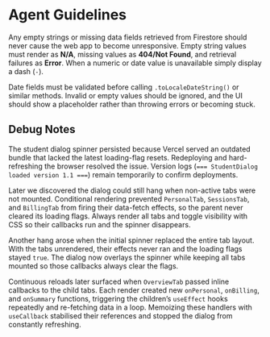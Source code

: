 # Agent Guidelines

Any empty strings or missing data fields retrieved from Firestore should never cause the web app to become unresponsive. Empty string values must render as **N/A**, missing values as **404/Not Found**, and retrieval failures as **Error**. When a numeric or date value is unavailable simply display a dash (`-`).

Date fields must be validated before calling `.toLocaleDateString()` or similar methods. Invalid or empty values should be ignored, and the UI should show a placeholder rather than throwing errors or becoming stuck.

## Debug Notes

The student dialog spinner persisted because Vercel served an outdated bundle that lacked the latest loading-flag resets. Redeploying and hard-refreshing the browser resolved the issue. Version logs (`=== StudentDialog loaded version 1.1 ===`) remain temporarily to confirm deployments.

Later we discovered the dialog could still hang when non-active tabs were not mounted. Conditional rendering prevented `PersonalTab`, `SessionsTab`, and `BillingTab` from firing their data-fetch effects, so the parent never cleared its loading flags. Always render all tabs and toggle visibility with CSS so their callbacks run and the spinner disappears.

Another hang arose when the initial spinner replaced the entire tab layout. With the tabs unrendered, their effects never ran and the loading flags stayed `true`. The dialog now overlays the spinner while keeping all tabs mounted so those callbacks always clear the flags.

Continuous reloads later surfaced when `OverviewTab` passed inline callbacks to the child tabs. Each render created new `onPersonal`, `onBilling`, and `onSummary` functions, triggering the children’s `useEffect` hooks repeatedly and re-fetching data in a loop. Memoizing these handlers with `useCallback` stabilised their references and stopped the dialog from constantly refreshing.

